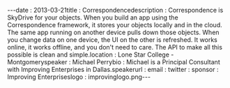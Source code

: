 ---﻿date : 2013-03-21title : Correspondencedescription : Correspondence is SkyDrive for your objects. When you build an app using the Correspondence framework, it stores your objects locally and in the cloud. The same app running on another device pulls down those objects. When you change data on one device, the UI on the other is refreshed. It works online, it works offline, and you don't need to care. The API to make all this possible is clean and simple.location : Lone Star College - Montgomeryspeaker : Michael Perrybio : Michael is a Principal Consultant with Improving Enterprises in Dallas.speakerurl : email : twitter : sponsor : Improving Enterpriseslogo : improvinglogo.png---
